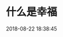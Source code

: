 ---
layout: false
title: 什么是幸福
date: 2018-08-22 18:38:45
tags: 
- 随笔
- 心情
mp3: http://cdn.yoqi.me/blog/wp-content/uploads/2018/08/2686060486975775750_hd.mp3
cover: http://odwjyz4z6.bkt.clouddn.com/ml02/ml02cover2.jpg
---